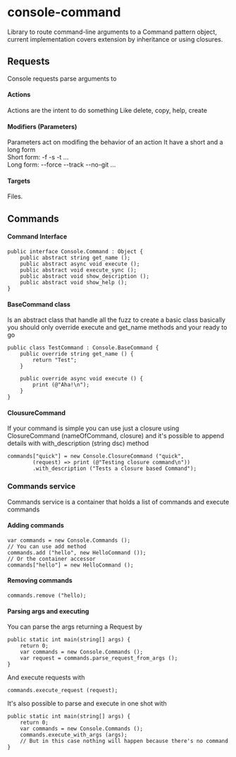 # console-command

Library to route command-line arguments to a Command pattern object, current implementation covers extension by inheritance or using closures.

## Requests
Console requests parse arguments to
#### Actions
Actions are the intent to do something
Like delete, copy, help, create

#### Modifiers (Parameters)
Parameters act on modifing the behavior of an action
It have a short and a long form    
Short form: -f -s -t ...   
Long form: --force --track --no-git ...

#### Targets
Files.

## Commands

#### Command Interface
```
public interface Console.Command : Object {
    public abstract string get_name ();
    public abstract async void execute ();
    public abstract void execute_sync ();
    public abstract void show_description ();
    public abstract void show_help ();
}
```

#### BaseCommand class
Is an abstract class that handle all the fuzz to create a basic class
basically you should only override execute and get_name methods and your ready to go

```
public class TestCommand : Console.BaseCommand {
    public override string get_name () {
        return "Test";
    }

    public override async void execute () {
        print (@"Aha!\n");
    }
}

```

#### ClousureCommand
If your command is simple you can use just a closure using ClosureCommand (nameOfCommand, closure) and it's possible to append details with with_description (string dsc) method
```
commands["quick"] = new Console.ClosureCommand ("quick",
        (request) => print (@"Testing closure command\n"))
        .with_description ("Tests a closure based Command");
```

### Commands service
Commands service is a container that holds a list of commands and execute commands

#### Adding commands
```
var commands = new Console.Commands ();
// You can use add method
commands.add ("hello", new HelloCommand ());
// Or the container accessor
commands["hello"] = new HelloCommand ();
```

#### Removing commands
```
commands.remove ("hello);
```

#### Parsing args and executing

You can parse the args returning a Request by
```
public static int main(string[] args) {
    return 0;
    var commands = new Console.Commands ();
    var request = commands.parse_request_from_args ();
}
```
And execute requests with
```
commands.execute_request (request);
```
It's also possible to parse and execute in one shot with
```
public static int main(string[] args) {
    return 0;
    var commands = new Console.Commands ();
    commands.execute_with_args (args);
    // But in this case nothing will happen because there's no command
}

```
